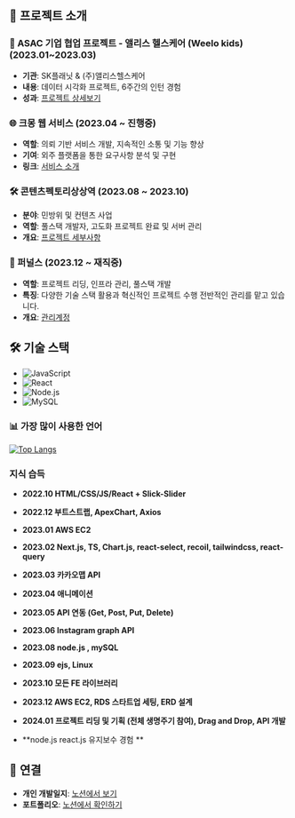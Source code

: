 ## 🌟 프로젝트 소개

### 🚀 ASAC 기업 협업 프로젝트 - 앨리스 헬스케어 (Weelo kids) (2023.01~2023.03)
- **기관**: SK플래닛 & (주)앨리스헬스케어
- **내용**: 데이터 시각화 프로젝트, 6주간의 인턴 경험
- **성과**: [프로젝트 상세보기](https://www.notion.so/089ff8c90e6a4549b75dc777eff7734d?p=fc5e2fb0f4cd403b90542f7e653040d2&pm=c)

### 🌐 크몽 웹 서비스 (2023.04 ~ 진행중)
- **역할**: 의뢰 기반 서비스 개발, 지속적인 소통 및 기능 향상
- **기여**: 외주 플랫폼을 통한 요구사항 분석 및 구현
- **링크**: [서비스 소개](https://www.notion.so/089ff8c90e6a4549b75dc777eff7734d?p=ba338c2d3f644a80b8a200ad1a3cad90&pm=c)

### 🛠 콘텐츠펙토리상상역 (2023.08 ~ 2023.10)
- **분야**: 민방위 및 컨텐츠 사업
- **역할**: 풀스택 개발자, 고도화 프로젝트 완료 및 서버 관리
- **개요**: [프로젝트 세부사항](https://www.notion.so/089ff8c90e6a4549b75dc777eff7734d?p=4ae2cfa5f0d141598925b632c6bd62f6&pm=c)

### 💼 퍼널스 (2023.12 ~ 재직중)
- **역할**: 프로젝트 리딩, 인프라 관리, 풀스택 개발
- **특징**: 다양한 기술 스택 활용과 혁신적인 프로젝트 수행
전반적인 관리를 맡고 있습니다.
- **개요**: [ 관리계정](https://github.com/funnels0703)

## 🛠 기술 스택
- ![JavaScript](https://img.shields.io/badge/javascript-F7DF1E?style=for-the-badge&logo=javascript&logoColor=black)
- ![React](https://img.shields.io/badge/react-61DAFB?style=for-the-badge&logo=react&logoColor=black)
- ![Node.js](https://img.shields.io/badge/node.js-339933?style=for-the-badge&logo=Node.js&logoColor=white)
- ![MySQL](https://img.shields.io/badge/mysql-4479A1?style=for-the-badge&logo=mysql&logoColor=white)

### 📊 가장 많이 사용한 언어
[![Top Langs](https://github-readme-stats.vercel.app/api/top-langs/?username=pabang0620)](https://github.com/pabang0620/github-readme-stats)

### 지식 습득

- **2022.10 HTML/CSS/JS/React + Slick-Slider**

- **2022.12 부트스트랩, ApexChart, Axios**

- **2023.01  AWS EC2**

- **2023.02 Next.js, TS, Chart.js, react-select, recoil, tailwindcss, react-query**

- **2023.03 카카오맵 API**

- **2023.04 애니메이션**

- **2023.05 API 연동 (Get, Post, Put, Delete)**

- **2023.06 Instagram graph API**

- **2023.08 node.js , mySQL**

- **2023.09 ejs, Linux**

- **2023.10 모든 FE 라이브러리**

- **2023.12 AWS EC2, RDS 스타트업 세팅, ERD 설계**

- **2024.01 프로젝트 리딩 및 기획 (전체 생명주기 참여), Drag and Drop, API 개발**

- **node.js react.js 유지보수 경험 **
## 🔗 연결
- **개인 개발일지**: [노션에서 보기](https://www.notion.so/dbdcc66c9db6405ab756d27c6f79e1fe)
- **포트폴리오**: [노션에서 확인하기](https://www.notion.so/089ff8c90e6a4549b75dc777eff7734d)
